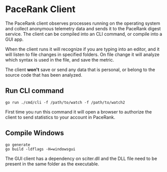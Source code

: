 # PaceRank Client

The PaceRank client observes processes running on the operating system and collect anonymous telemetry data and sends it
to the PaceRank digest service. The client can be compiled into an CLI command, or compile into a GUI app.

When the client runs it will recognize if you are typing into an editor, and it will listen to file changes in specified
folders. On file change it will analyze which syntax is used in the file, and save the metric.

The client **won't** save or send any data that is personal, or belong to the source code that has been analyzed.

## Run CLI command
```
go run ./cmd/cli -f /path/to/watch -f /path/to/watch2
```

First time you run this command it will open a browser to authorize the client to send statistics to your account in
PaceRank.

## Compile Windows
```
go generate
go build -ldflags -H=windowsgui
```

The GUI client has a dependency on sciter.dll and the DLL file need to be present in the same folder as the executable.
